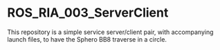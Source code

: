 # ROS_RIA_003_ServerClient
This repository is a simple service server/client pair, with accompanying launch files, to have the Sphero BB8 traverse in a circle.
